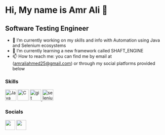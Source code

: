 Hi, My name is Amr Ali 👋
===================================================================================================================================

Software Testing Engineer
-------------------------------------------------

- 🔭 I’m currently working on my skills and info with Automation using Java and Selenium ecosystems
- 🌱 I’m currently learning a new framework called SHAFT_ENGINE
- 📫 How to reach me: you can find me by email at (amraliahmed25@gmail.com) or through my social platforms provided below

### Skills
<p align="left">
<a href="https://www.oracle.com/java/" target="_blank" rel="noreferrer"><img src="https://raw.githubusercontent.com/danielcranney/readme-generator/main/public/icons/skills/java-colored.svg" width="36" height="36" alt="Java" /></a>
<a target="_blank" rel="noreferrer"><img src="https://i.pinimg.com/originals/6e/46/e7/6e46e7dbe2bb73dacc055e5dbd85c3ad.png" width="36" height="36" alt="C" /></a>
<a href="https://git-scm.com/" target="_blank" rel="noreferrer"> <img src="https://www.vectorlogo.zone/logos/git-scm/git-scm-icon.svg" alt="git" width="36" height="36"/> </a>
<a href="https://www.selenium.dev" target="_blank" rel="noreferrer"> <img src="https://raw.githubusercontent.com/detain/svg-logos/780f25886640cef088af994181646db2f6b1a3f8/svg/selenium-logo.svg" alt="selenium" width="36" height="36"/> </a>
</p>

### Socials

<p align="left">
<a href="https://www.facebook.com/AmrAlii25" target="_blank" rel="noreferrer"><img src="https://raw.githubusercontent.com/danielcranney/readme-generator/main/public/icons/socials/facebook.svg" width="32" height="32" /></a>
<a href="https://www.linkedin.com/in/amrali97" target="_blank" rel="noreferrer"><img src="https://raw.githubusercontent.com/danielcranney/readme-generator/main/public/icons/socials/linkedin.svg" width="32" height="32" /></a>

<!--### Badges

<b>GitHub Stats</b>

<a href="http://www.github.com/AmrAli25"><img src="https://github-readme-stats.vercel.app/api?username=AmrAli25&show_icons=true&hide=prs,issues,&title_color=0891b2&text_color=ffffff&icon_color=0891b2&bg_color=1c1917&hide_border=true&show_icons=true" alt="Amr Ali's GitHub stats" /></a> -->

